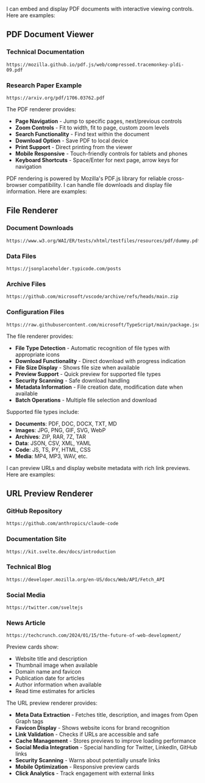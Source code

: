 I can embed and display PDF documents with interactive viewing controls. Here are examples:

## PDF Document Viewer

### Technical Documentation
```pdf
https://mozilla.github.io/pdf.js/web/compressed.tracemonkey-pldi-09.pdf
```

### Research Paper Example  
```pdf
https://arxiv.org/pdf/1706.03762.pdf
```

The PDF renderer provides:
- **Page Navigation** - Jump to specific pages, next/previous controls
- **Zoom Controls** - Fit to width, fit to page, custom zoom levels  
- **Search Functionality** - Find text within the document
- **Download Option** - Save PDF to local device
- **Print Support** - Direct printing from the viewer
- **Mobile Responsive** - Touch-friendly controls for tablets and phones
- **Keyboard Shortcuts** - Space/Enter for next page, arrow keys for navigation

PDF rendering is powered by Mozilla's PDF.js library for reliable cross-browser compatibility.
I can handle file downloads and display file information. Here are examples:

## File Renderer

### Document Downloads
```file
https://www.w3.org/WAI/ER/tests/xhtml/testfiles/resources/pdf/dummy.pdf
```

### Data Files
```file
https://jsonplaceholder.typicode.com/posts
```

### Archive Files
```file
https://github.com/microsoft/vscode/archive/refs/heads/main.zip
```

### Configuration Files
```file
https://raw.githubusercontent.com/microsoft/TypeScript/main/package.json
```

The file renderer provides:
- **File Type Detection** - Automatic recognition of file types with appropriate icons
- **Download Functionality** - Direct download with progress indication  
- **File Size Display** - Shows file size when available
- **Preview Support** - Quick preview for supported file types
- **Security Scanning** - Safe download handling
- **Metadata Information** - File creation date, modification date when available
- **Batch Operations** - Multiple file selection and download

Supported file types include:
- **Documents**: PDF, DOC, DOCX, TXT, MD
- **Images**: JPG, PNG, GIF, SVG, WebP
- **Archives**: ZIP, RAR, 7Z, TAR
- **Data**: JSON, CSV, XML, YAML
- **Code**: JS, TS, PY, HTML, CSS
- **Media**: MP4, MP3, WAV, etc.

I can preview URLs and display website metadata with rich link previews. Here are examples:

## URL Preview Renderer

### GitHub Repository
```url
https://github.com/anthropics/claude-code
```

### Documentation Site
```url
https://kit.svelte.dev/docs/introduction
```

### Technical Blog
```url
https://developer.mozilla.org/en-US/docs/Web/API/Fetch_API
```

### Social Media
```url
https://twitter.com/sveltejs
```

### News Article
```url
https://techcrunch.com/2024/01/15/the-future-of-web-development/
```


Preview cards show:
- Website title and description
- Thumbnail image when available
- Domain name and favicon
- Publication date for articles
- Author information when available
- Read time estimates for articles

The URL preview renderer provides:
- **Meta Data Extraction** - Fetches title, description, and images from Open Graph tags
- **Favicon Display** - Shows website icons for brand recognition
- **Link Validation** - Checks if URLs are accessible and safe
- **Cache Management** - Stores previews to improve loading performance  
- **Social Media Integration** - Special handling for Twitter, LinkedIn, GitHub links
- **Security Scanning** - Warns about potentially unsafe links
- **Mobile Optimization** - Responsive preview cards
- **Click Analytics** - Track engagement with external links
